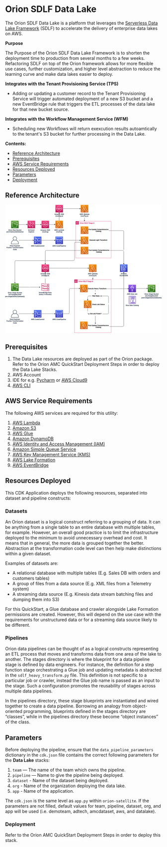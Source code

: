 # Orion SDLF Data Lake

The Orion SDLF Data Lake is a platform that leverages the [Serverless Data Lake Framework](https://github.com/awslabs/aws-serverless-data-lake-framework/) (SDLF) to accelerate the delivery of enterprise data lakes on AWS.

**Purpose**

The Purpose of the Orion SDLF Data Lake Framework is to shorten the deployment time to production from several months to a few weeks. Refactoring SDLF on top of the Orion framework allows for more flexible use cases, further customization, and higher level abstraction to reduce the learning curve and make data lakes easier to deploy.

**Integrates with the Tenant Provisioning Service (TPS)**

- Adding or updating a customer record to the Tenant Provisioning Service will trigger automated deployment of a new S3 bucket and a new EventBridge rule that triggers the ETL processes of the data lake for that new bucket source.

**Integrates with the Workflow Management Service (WFM)**

- Scheduling new Workflows will return exexcution results autoamtically to the tenant's S3 bucket for further processing in the Data Lake.

**Contents:**

- [Reference Architecture](#reference-architecture)
- [Prerequisites](#prerequisites)
- [AWS Service Requirements](#aws-service-requirements)
- [Resources Deployed](#resources-deployed)
- [Parameters](#parameters)
- [Deployment](#deployment)

## Reference Architecture

![Alt](/docs/images/Orion-SDLF-Arch.png)

## Prerequisites

1. The Data Lake resources are deployed as part of the Orion package. Refer to the Orion AMC QuickStart Deployment Steps in order to deploy the Data Lake Stacks.
2. AWS Account
3. IDE for e.g. [Pycharm](https://www.jetbrains.com/pycharm/) or [AWS Cloud9](https://aws.amazon.com/cloud9/)
4. [AWS CLI](https://docs.aws.amazon.com/cli/latest/userguide/install-cliv2.html)

## AWS Service Requirements

The following AWS services are required for this utility:

1. [AWS Lambda](https://aws.amazon.com/lambda/)
2. [Amazon S3](https://aws.amazon.com/s3/)
3. [AWS Glue](https://aws.amazon.com/glue/)
4. [Amazon DynamoDB](https://aws.amazon.com/dynamodb/)
5. [AWS Identity and Access Management (IAM)](https://aws.amazon.com/iam/)
6. [Amazon Simple Queue Service](https://aws.amazon.com/sqs/)
7. [AWS Key Management Service (KMS)](https://aws.amazon.com/kms/)
8. [AWS Lake Formation](https://aws.amazon.com/lake-formation/)
9. [AWS EventBridge](https://aws.amazon.com/eventbridge/)

## Resources Deployed

This CDK Application deploys the following resources, separated into dataset and pipeline constructs:

### Datasets

An Orion dataset is a logical construct referring to a grouping of data. It can be anything from a single table to an entire database with multiple tables, for example. However, an overall good practice is to limit the infrastructure deployed to the minimum to avoid unnecessary overhead and cost. It means that in general, the more data is grouped together the better. Abstraction at the transformation code level can then help make distinctions within a given dataset.

Examples of datasets are:

- A relational database with multiple tables (E.g. Sales DB with orders and customers tables)
- A group of files from a data source (E.g. XML files from a Telemetry system)
- A streaming data source (E.g. Kinesis data stream batching files and dumping them into S3)

For this QuickStart, a Glue database and crawler alongside Lake Formation permissions are created. However, this will depend on the use case with the requirements for unstructured data or for a streaming data source likely to be different.

### Pipelines

Orion data pipelines can be thought of as a logical constructs representing an ETL process that moves and transforms data from one area of the lake to another. The stages directory is where the blueprint for a data pipeline stage is defined by data engineers. For instance, the definition for a step function stage orchestrating a Glue job and updating metadata is abstracted in the `sdlf_heavy_transform.py` file. This definition is not specific to a particular job or crawler, instead the Glue job name is passed as an input to the stage. Such a configuration promotes the reusability of stages across multiple data pipelines.

In the pipelines directory, these stage blueprints are instantiated and wired together to create a data pipeline. Borrowing an analogy from object-oriented programming, blueprints defined in the stages directory are “classes”, while in the pipelines directory these become “object instances” of the class.

## Parameters

Before deploying the pipeline, ensure that the `data_pipeline_parameters` dictionary in the `cdk.json` file contains the correct following parameters for the **Data Lake** stacks:

1. `team` — The name of the team which owns the pipeline.
2. `pipeline` — Name to give the pipeline being deployed.
3. `dataset` - Name of the dataset being deployed.
4. `org` - Name of the organization deploying the data lake.
5. `app` - Name of the application.

The `cdk.json` is the same level as `app.py` within `orion-satellite`. If the parameters are not filled, default values for team, pipeline, dataset, org, and app will be used (i.e. demoteam, adtech, amcdataset, aws, and datalake).

### Deployment

Refer to the Orion AMC QuickStart Deployment Steps in order to deploy this stack.
